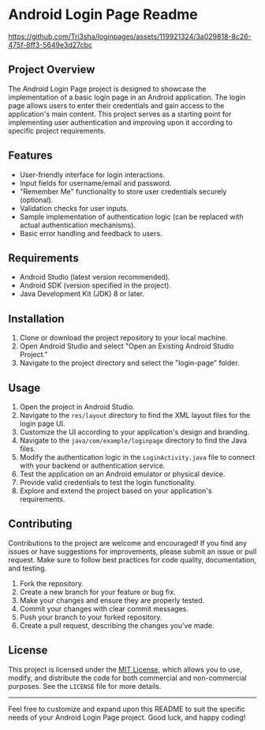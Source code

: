 # Android Login Page Readme

https://github.com/Tri3sha/loginpages/assets/119921324/3a029818-8c26-475f-8ff3-5649e3d27cbc


## Project Overview

The Android Login Page project is designed to showcase the implementation of a basic login page in an Android application. The login page allows users to enter their credentials and gain access to the application's main content. This project serves as a starting point for implementing user authentication and improving upon it according to specific project requirements.

## Features

- User-friendly interface for login interactions.
- Input fields for username/email and password.
- "Remember Me" functionality to store user credentials securely (optional).
- Validation checks for user inputs.
- Sample implementation of authentication logic (can be replaced with actual authentication mechanisms).
- Basic error handling and feedback to users.

## Requirements

- Android Studio (latest version recommended).
- Android SDK (version specified in the project).
- Java Development Kit (JDK) 8 or later.

## Installation

1. Clone or download the project repository to your local machine.
2. Open Android Studio and select "Open an Existing Android Studio Project."
3. Navigate to the project directory and select the "login-page" folder.

## Usage

1. Open the project in Android Studio.
2. Navigate to the `res/layout` directory to find the XML layout files for the login page UI.
3. Customize the UI according to your application's design and branding.
4. Navigate to the `java/com/example/loginpage` directory to find the Java files.
5. Modify the authentication logic in the `LoginActivity.java` file to connect with your backend or authentication service.
6. Test the application on an Android emulator or physical device.
7. Provide valid credentials to test the login functionality.
8. Explore and extend the project based on your application's requirements.

## Contributing

Contributions to the project are welcome and encouraged! If you find any issues or have suggestions for improvements, please submit an issue or pull request. Make sure to follow best practices for code quality, documentation, and testing.

1. Fork the repository.
2. Create a new branch for your feature or bug fix.
3. Make your changes and ensure they are properly tested.
4. Commit your changes with clear commit messages.
5. Push your branch to your forked repository.
6. Create a pull request, describing the changes you've made.

## License

This project is licensed under the [MIT License](LICENSE), which allows you to use, modify, and distribute the code for both commercial and non-commercial purposes. See the `LICENSE` file for more details.

---

Feel free to customize and expand upon this README to suit the specific needs of your Android Login Page project. Good luck, and happy coding!
